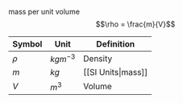 mass per unit volume
$$\rho = \frac{m}{V}$$

| Symbol | Unit | Definition |
| ---- | ---- | ---- |
| $\rho$ | $kgm^{-3}$ | Density |
| $m$ | $kg$ | [[SI Units\|mass]] |
| $V$ | $m^{3}$ | Volume |

